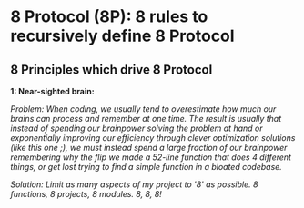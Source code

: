 # 8 Protocol (8P): 8 rules to recursively define 8 Protocol
## 8 Principles which drive 8 Protocol
__1: Near-sighted brain:__
  
 _Problem: When coding, we usually tend to overestimate how much our brains can process and remember at one time. The result is usually that instead of spending our brainpower solving the problem at hand or exponentially improving our efficiency through clever optimization solutions (like this one ;), we must instead spend a large fraction of our brainpower remembering why the flip we made a 52-line function that does 4 different things, or get lost trying to find a simple function in a bloated codebase._
  
_Solution: Limit as many aspects of my project to '8' as possible. 8 functions, 8 projects, 8 modules. 8, 8, 8!_
